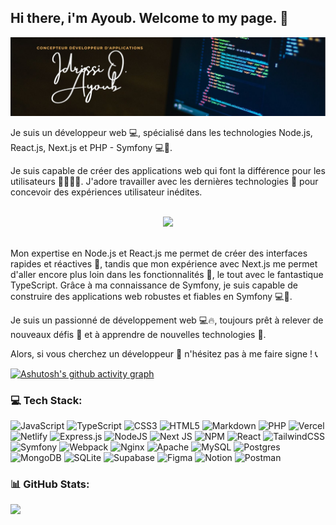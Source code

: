 ## Hi there, i'm Ayoub. Welcome to my page. 👋

<img src="https://github.com/idrissioayoub/idrissioayoub/blob/main/CDA-banner.jpg" alt="banner">

Je suis un développeur web 💻, spécialisé dans les technologies Node.js, React.js, Next.js et PHP - Symfony 💻🔨.

Je suis capable de créer des applications web qui font la différence pour les utilisateurs 👨‍💻👩‍💻. J'adore travailler avec les dernières technologies 🚀 pour concevoir des expériences utilisateur inédites.

<br/>

<div style="text-align:center">
  <img src="https://github-readme-stats.vercel.app/api/top-langs/?username=ioayoub&theme=dark&hide_border=false&include_all_commits=false&count_private=false&layout=compact" style="float:center;">
</div>

<br/>

Mon expertise en Node.js et React.js me permet de créer des interfaces rapides et réactives 💨, tandis que mon expérience avec Next.js me permet d'aller encore plus loin dans les fonctionnalités 🚀, le tout avec le fantastique TypeScript.
Grâce à ma connaissance de Symfony, je suis capable de construire des applications web robustes et fiables en Symfony 💻💪.

Je suis un passionné de développement web 💻🔥, toujours prêt à relever de nouveaux défis 💪 et à apprendre de nouvelles technologies 🚀.

Alors, si vous cherchez un développeur 💼 n'hésitez pas à me faire signe ! 📞

[![Ashutosh's github activity graph](https://github-readme-activity-graph.vercel.app/graph?username=ioayoub&bg_color=000&color=f9ce5c&line=f9ce5c&point=f9ce5c&area=true&hide_border=true)](https://github.com/ashutosh00710/github-readme-activity-graph)

### 💻 Tech Stack:
![JavaScript](https://img.shields.io/badge/javascript-%23323330.svg?style=for-the-badge&logo=javascript&logoColor=%23F7DF1E) ![TypeScript](https://img.shields.io/badge/typescript-%23007ACC.svg?style=for-the-badge&logo=typescript&logoColor=white) ![CSS3](https://img.shields.io/badge/css3-%231572B6.svg?style=for-the-badge&logo=css3&logoColor=white) ![HTML5](https://img.shields.io/badge/html5-%23E34F26.svg?style=for-the-badge&logo=html5&logoColor=white) ![Markdown](https://img.shields.io/badge/markdown-%23000000.svg?style=for-the-badge&logo=markdown&logoColor=white) ![PHP](https://img.shields.io/badge/php-%23777BB4.svg?style=for-the-badge&logo=php&logoColor=white) ![Vercel](https://img.shields.io/badge/vercel-%23000000.svg?style=for-the-badge&logo=vercel&logoColor=white) ![Netlify](https://img.shields.io/badge/netlify-%23000000.svg?style=for-the-badge&logo=netlify&logoColor=#00C7B7) ![Express.js](https://img.shields.io/badge/express.js-%23404d59.svg?style=for-the-badge&logo=express&logoColor=%2361DAFB) ![NodeJS](https://img.shields.io/badge/node.js-6DA55F?style=for-the-badge&logo=node.js&logoColor=white) ![Next JS](https://img.shields.io/badge/Next-black?style=for-the-badge&logo=next.js&logoColor=white) ![NPM](https://img.shields.io/badge/NPM-%23000000.svg?style=for-the-badge&logo=npm&logoColor=white) ![React](https://img.shields.io/badge/react-%2320232a.svg?style=for-the-badge&logo=react&logoColor=%2361DAFB) ![TailwindCSS](https://img.shields.io/badge/tailwindcss-%2338B2AC.svg?style=for-the-badge&logo=tailwind-css&logoColor=white) ![Symfony](https://img.shields.io/badge/symfony-%23000000.svg?style=for-the-badge&logo=symfony&logoColor=white) ![Webpack](https://img.shields.io/badge/webpack-%238DD6F9.svg?style=for-the-badge&logo=webpack&logoColor=black) ![Nginx](https://img.shields.io/badge/nginx-%23009639.svg?style=for-the-badge&logo=nginx&logoColor=white) ![Apache](https://img.shields.io/badge/apache-%23D42029.svg?style=for-the-badge&logo=apache&logoColor=white) ![MySQL](https://img.shields.io/badge/mysql-%2300f.svg?style=for-the-badge&logo=mysql&logoColor=white) ![Postgres](https://img.shields.io/badge/postgres-%23316192.svg?style=for-the-badge&logo=postgresql&logoColor=white) ![MongoDB](https://img.shields.io/badge/MongoDB-%234ea94b.svg?style=for-the-badge&logo=mongodb&logoColor=white) ![SQLite](https://img.shields.io/badge/sqlite-%2307405e.svg?style=for-the-badge&logo=sqlite&logoColor=white) 	![Supabase](https://img.shields.io/badge/Supabase-3ECF8E?style=for-the-badge&logo=supabase&logoColor=white) 	![Figma](https://img.shields.io/badge/figma-%23F24E1E.svg?style=for-the-badge&logo=figma&logoColor=white) ![Notion](https://img.shields.io/badge/Notion-%23000000.svg?style=for-the-badge&logo=notion&logoColor=white) ![Postman](https://img.shields.io/badge/Postman-FF6C37?style=for-the-badge&logo=postman&logoColor=white)

### 📊 GitHub Stats:

![](https://github-readme-streak-stats.herokuapp.com/?user=ioayoub&theme=dark&hide_border=false)<br/>
